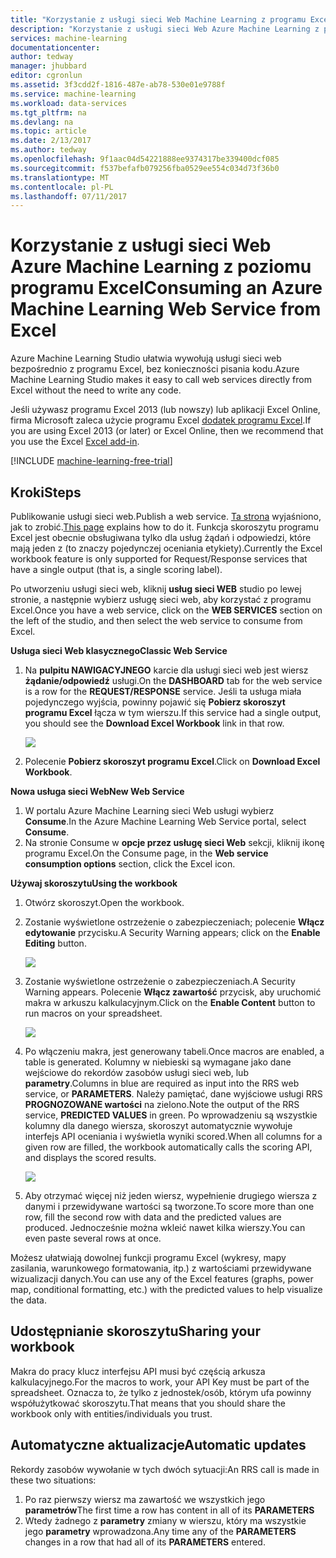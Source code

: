 ```yaml
---
title: "Korzystanie z usługi sieci Web Machine Learning z programu Excel | Dokumentacja firmy Microsoft"
description: "Korzystanie z usługi sieci Web Azure Machine Learning z programu Excel"
services: machine-learning
documentationcenter: 
author: tedway
manager: jhubbard
editor: cgronlun
ms.assetid: 3f3cdd2f-1816-487e-ab78-530e01e9788f
ms.service: machine-learning
ms.workload: data-services
ms.tgt_pltfrm: na
ms.devlang: na
ms.topic: article
ms.date: 2/13/2017
ms.author: tedway
ms.openlocfilehash: 9f1aac04d54221888ee9374317be339400dcf085
ms.sourcegitcommit: f537befafb079256fba0529ee554c034d73f36b0
ms.translationtype: MT
ms.contentlocale: pl-PL
ms.lasthandoff: 07/11/2017
---
```

# <a name="consuming-an-azure-machine-learning-web-service-from-excel"></a><span data-ttu-id="b8301-103">Korzystanie z usługi sieci Web Azure Machine Learning z poziomu programu Excel</span><span class="sxs-lookup"><span data-stu-id="b8301-103">Consuming an Azure Machine Learning Web Service from Excel</span></span>
 <span data-ttu-id="b8301-104">Azure Machine Learning Studio ułatwia wywołują usługi sieci web bezpośrednio z programu Excel, bez konieczności pisania kodu.</span><span class="sxs-lookup"><span data-stu-id="b8301-104">Azure Machine Learning Studio makes it easy to call web services directly from Excel without the need to write any code.</span></span>

<span data-ttu-id="b8301-105">Jeśli używasz programu Excel 2013 (lub nowszy) lub aplikacji Excel Online, firma Microsoft zaleca użycie programu Excel [dodatek programu Excel](machine-learning-excel-add-in-for-web-services.md).</span><span class="sxs-lookup"><span data-stu-id="b8301-105">If you are using Excel 2013 (or later) or Excel Online, then we recommend that you use the Excel [Excel add-in](machine-learning-excel-add-in-for-web-services.md).</span></span>

[!INCLUDE [machine-learning-free-trial](../../includes/machine-learning-free-trial.md)]

## <a name="steps"></a><span data-ttu-id="b8301-106">Kroki</span><span class="sxs-lookup"><span data-stu-id="b8301-106">Steps</span></span>
<span data-ttu-id="b8301-107">Publikowanie usługi sieci web.</span><span class="sxs-lookup"><span data-stu-id="b8301-107">Publish a web service.</span></span> <span data-ttu-id="b8301-108">[Ta strona](machine-learning-walkthrough-5-publish-web-service.md) wyjaśniono, jak to zrobić.</span><span class="sxs-lookup"><span data-stu-id="b8301-108">[This page](machine-learning-walkthrough-5-publish-web-service.md) explains how to do it.</span></span> <span data-ttu-id="b8301-109">Funkcja skoroszytu programu Excel jest obecnie obsługiwana tylko dla usług żądań i odpowiedzi, które mają jeden z (to znaczy pojedynczej oceniania etykiety).</span><span class="sxs-lookup"><span data-stu-id="b8301-109">Currently the Excel workbook feature is only supported for Request/Response services that have a single output (that is, a single scoring label).</span></span> 

<span data-ttu-id="b8301-110">Po utworzeniu usługi sieci web, kliknij **usług sieci WEB** studio po lewej stronie, a następnie wybierz usługę sieci web, aby korzystać z programu Excel.</span><span class="sxs-lookup"><span data-stu-id="b8301-110">Once you have a web service, click on the **WEB SERVICES** section on the left of the studio, and then select the web service to consume from Excel.</span></span>

<span data-ttu-id="b8301-111">**Usługa sieci Web klasycznego**</span><span class="sxs-lookup"><span data-stu-id="b8301-111">**Classic Web Service**</span></span>

1. <span data-ttu-id="b8301-112">Na **pulpitu NAWIGACYJNEGO** karcie dla usługi sieci web jest wiersz **żądanie/odpowiedź** usługi.</span><span class="sxs-lookup"><span data-stu-id="b8301-112">On the **DASHBOARD** tab for the web service is a row for the **REQUEST/RESPONSE** service.</span></span> <span data-ttu-id="b8301-113">Jeśli ta usługa miała pojedynczego wyjścia, powinny pojawić się **Pobierz skoroszyt programu Excel** łącza w tym wierszu.</span><span class="sxs-lookup"><span data-stu-id="b8301-113">If this service had a single output, you should see the **Download Excel Workbook** link in that row.</span></span>
   
    ![][1]
2. <span data-ttu-id="b8301-114">Polecenie **Pobierz skoroszyt programu Excel**.</span><span class="sxs-lookup"><span data-stu-id="b8301-114">Click on **Download Excel Workbook**.</span></span>

<span data-ttu-id="b8301-115">**Nowa usługa sieci Web**</span><span class="sxs-lookup"><span data-stu-id="b8301-115">**New Web Service**</span></span>

1. <span data-ttu-id="b8301-116">W portalu Azure Machine Learning sieci Web usługi wybierz **Consume**.</span><span class="sxs-lookup"><span data-stu-id="b8301-116">In the Azure Machine Learning Web Service portal, select **Consume**.</span></span>
2. <span data-ttu-id="b8301-117">Na stronie Consume w **opcje przez usługę sieci Web** sekcji, kliknij ikonę programu Excel.</span><span class="sxs-lookup"><span data-stu-id="b8301-117">On the Consume page, in the **Web service consumption options** section, click the Excel icon.</span></span>

<span data-ttu-id="b8301-118">**Używaj skoroszytu**</span><span class="sxs-lookup"><span data-stu-id="b8301-118">**Using the workbook**</span></span>

1. <span data-ttu-id="b8301-119">Otwórz skoroszyt.</span><span class="sxs-lookup"><span data-stu-id="b8301-119">Open the workbook.</span></span>
2. <span data-ttu-id="b8301-120">Zostanie wyświetlone ostrzeżenie o zabezpieczeniach; polecenie **Włącz edytowanie** przycisku.</span><span class="sxs-lookup"><span data-stu-id="b8301-120">A Security Warning appears; click on the **Enable Editing** button.</span></span>
   
    ![][2]
3. <span data-ttu-id="b8301-121">Zostanie wyświetlone ostrzeżenie o zabezpieczeniach.</span><span class="sxs-lookup"><span data-stu-id="b8301-121">A Security Warning appears.</span></span> <span data-ttu-id="b8301-122">Polecenie **Włącz zawartość** przycisk, aby uruchomić makra w arkuszu kalkulacyjnym.</span><span class="sxs-lookup"><span data-stu-id="b8301-122">Click on the **Enable Content** button to run macros on your spreadsheet.</span></span>
   
    ![][3]
4. <span data-ttu-id="b8301-123">Po włączeniu makra, jest generowany tabeli.</span><span class="sxs-lookup"><span data-stu-id="b8301-123">Once macros are enabled, a table is generated.</span></span> <span data-ttu-id="b8301-124">Kolumny w niebieski są wymagane jako dane wejściowe do rekordów zasobów usługi sieci web, lub **parametry**.</span><span class="sxs-lookup"><span data-stu-id="b8301-124">Columns in blue are required as input into the RRS web service, or **PARAMETERS**.</span></span> <span data-ttu-id="b8301-125">Należy pamiętać, dane wyjściowe usługi RRS **PROGNOZOWANE wartości** na zielono.</span><span class="sxs-lookup"><span data-stu-id="b8301-125">Note the output of the RRS service, **PREDICTED VALUES** in green.</span></span> <span data-ttu-id="b8301-126">Po wprowadzeniu są wszystkie kolumny dla danego wiersza, skoroszyt automatycznie wywołuje interfejs API oceniania i wyświetla wyniki scored.</span><span class="sxs-lookup"><span data-stu-id="b8301-126">When all columns for a given row are filled, the workbook automatically calls the scoring API, and displays the scored results.</span></span>
   
    ![][4]
5. <span data-ttu-id="b8301-127">Aby otrzymać więcej niż jeden wiersz, wypełnienie drugiego wiersza z danymi i przewidywane wartości są tworzone.</span><span class="sxs-lookup"><span data-stu-id="b8301-127">To score more than one row, fill the second row with data and the predicted values are produced.</span></span> <span data-ttu-id="b8301-128">Jednocześnie można wkleić nawet kilka wierszy.</span><span class="sxs-lookup"><span data-stu-id="b8301-128">You can even paste several rows at once.</span></span>

<span data-ttu-id="b8301-129">Możesz ułatwiają dowolnej funkcji programu Excel (wykresy, mapy zasilania, warunkowego formatowania, itp.) z wartościami przewidywane wizualizacji danych.</span><span class="sxs-lookup"><span data-stu-id="b8301-129">You can use any of the Excel features (graphs, power map, conditional formatting, etc.) with the predicted values to help visualize the data.</span></span>    

## <a name="sharing-your-workbook"></a><span data-ttu-id="b8301-130">Udostępnianie skoroszytu</span><span class="sxs-lookup"><span data-stu-id="b8301-130">Sharing your workbook</span></span>
<span data-ttu-id="b8301-131">Makra do pracy klucz interfejsu API musi być częścią arkusza kalkulacyjnego.</span><span class="sxs-lookup"><span data-stu-id="b8301-131">For the macros to work, your API Key must be part of the spreadsheet.</span></span> <span data-ttu-id="b8301-132">Oznacza to, że tylko z jednostek/osób, którym ufa powinny współużytkować skoroszytu.</span><span class="sxs-lookup"><span data-stu-id="b8301-132">That means that you should share the workbook only with entities/individuals you trust.</span></span>

## <a name="automatic-updates"></a><span data-ttu-id="b8301-133">Automatyczne aktualizacje</span><span class="sxs-lookup"><span data-stu-id="b8301-133">Automatic updates</span></span>
<span data-ttu-id="b8301-134">Rekordy zasobów wywołanie w tych dwóch sytuacji:</span><span class="sxs-lookup"><span data-stu-id="b8301-134">An RRS call is made in these two situations:</span></span>

1. <span data-ttu-id="b8301-135">Po raz pierwszy wiersz ma zawartość we wszystkich jego **parametrów**</span><span class="sxs-lookup"><span data-stu-id="b8301-135">The first time a row has content in all of its **PARAMETERS**</span></span>
2. <span data-ttu-id="b8301-136">Wtedy żadnego z **parametry** zmiany w wierszu, który ma wszystkie jego **parametry** wprowadzona.</span><span class="sxs-lookup"><span data-stu-id="b8301-136">Any time any of the **PARAMETERS** changes in a row that had all of its **PARAMETERS** entered.</span></span>

[1]: ./media/machine-learning-consuming-from-excel/excellink.png
[2]: ./media/machine-learning-consuming-from-excel/enableeditting.png
[3]: ./media/machine-learning-consuming-from-excel/enablecontent.png
[4]: ./media/machine-learning-consuming-from-excel/sampletable.png
